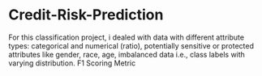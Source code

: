 # Credit-Risk-Prediction
For this classification project, i dealed with data with different attribute types: categorical and numerical (ratio), potentially sensitive or protected attributes like gender, race, age, imbalanced data i.e., class labels with varying distribution.
F1 Scoring Metric
